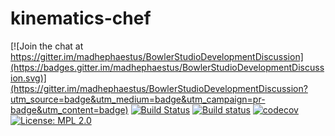 # kinematics-chef

[![Join the chat at https://gitter.im/madhephaestus/BowlerStudioDevelopmentDiscussion](https://badges.gitter.im/madhephaestus/BowlerStudioDevelopmentDiscussion.svg)](https://gitter.im/madhephaestus/BowlerStudioDevelopmentDiscussion?utm_source=badge&utm_medium=badge&utm_campaign=pr-badge&utm_content=badge)
[![Build Status](https://travis-ci.org/CommonWealthRobotics/kinematics-chef.svg?branch=master)](https://travis-ci.org/CommonWealthRobotics/kinematics-chef)
[![Build status](https://ci.appveyor.com/api/projects/status/69ryb38xhj0ckbru?svg=true)](https://ci.appveyor.com/project/Octogonapus/kinematics-chef)
[![codecov](https://codecov.io/gh/CommonWealthRobotics/kinematics-chef/branch/master/graph/badge.svg)](https://codecov.io/gh/CommonWealthRobotics/kinematics-chef)
[![License: MPL 2.0](https://img.shields.io/badge/License-MPL%202.0-brightgreen.svg)](https://opensource.org/licenses/MPL-2.0)
